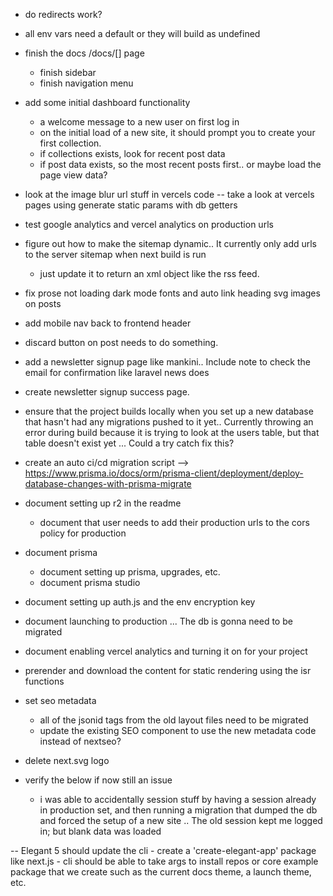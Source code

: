 - do redirects work?

- all env vars need a default or they will build as undefined

- finish the docs /docs/[] page
    - finish sidebar
    - finish navigation menu

- add some initial dashboard functionality
    - a welcome message to a new user on first log in
    - on the initial load of a new site, it should prompt you to create your first collection.
    - if collections exists, look for recent post data
    - if post data exists, so the most recent posts first.. or maybe load the page view data?

- look at the image blur url stuff in vercels code
-- take a look at vercels pages using generate static params with db getters

- test google analytics and vercel analytics on production urls

- figure out how to make the sitemap dynamic.. It currently only add urls to the server sitemap when next build is run
    - just update it to return an xml object like the rss feed.

- fix prose not loading dark mode fonts and auto link heading svg images on posts

- add mobile nav back to frontend header

- discard button on post needs to do something.


- add a newsletter signup page like mankini.. Include note to check the email for confirmation like laravel news does
- create newsletter signup success page.

- ensure that the project builds locally when you set up a new database that hasn't had any migrations pushed to it yet.. Currently throwing an error during build because it is trying to look at the users table, but that table doesn't exist yet  ... Could a try catch fix this?

- create an auto ci/cd migration script --> https://www.prisma.io/docs/orm/prisma-client/deployment/deploy-database-changes-with-prisma-migrate

- document setting up r2 in the readme
    - document that user needs to add their production urls to the cors policy for production
- document prisma
    - document setting up prisma, upgrades, etc.
    - document prisma studio
- document setting up auth.js and the env encryption key
- document launching to production ... The db is gonna need to be migrated
- document enabling vercel analytics and turning it on for your project

- prerender and download the content for static rendering using the isr functions

- set seo metadata
    - all of the jsonid tags from the old layout files need to be migrated
    - update the existing SEO component to use the new metadata code instead of nextseo?


- delete next.svg logo



- verify the below if now still an issue
    - i was able to accidentally session stuff by having a session already in production set, and then running a migration that dumped the db and forced the setup of a new site .. The old session kept me logged in; but blank data was loaded

-- Elegant 5 should update the cli
    - create a 'create-elegant-app' package like next.js
    -  cli should be able to take args to install repos or core example package that we create such as the current docs theme, a launch theme, etc.